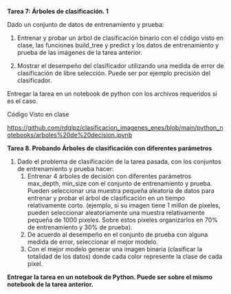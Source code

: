 **Tarea 7:  Árboles de clasificación. 1** 

Dado un conjunto de datos de entrenamiento y prueba:

1. Entrenar y probar un árbol de clasificación binario con el código visto en clase, las funciones build_tree y predict y los datos de entrenamiento y prueba de las imágenes de la tarea anterior.

2.  Mostrar el desempeño del clasificador utilizando una medida de error de clasificación de libre selección. Puede ser por ejemplo precisión del clasificador.

   Entregar la tarea en un notebook  de python con los archivos requeridos si es el caso.



Código Visto en clase

https://github.com/rdglpz/clasificacion_imagenes_enes/blob/main/python_notebooks/arboles%20de%20decision.ipynb



**Tarea 8.  Probando Árboles de clasificación con diferentes parámetros** 



1. Dado el problema de clasificación de la tarea pasada, con los conjuntos de entrenamiento y prueba hacer:
   1.   Entrenar 4 árboles de decisión con diferentes parámetros  max_depth, min_size con el conjunto de entrenamiento y prueba. Pueden seleccionar una muestra pequeña aleatoria de datos para entrenar y probar el árbol de clasificación en un tiempo relativamente corto. (ejemplo, si su imagen tiene 1 millon de pixeles, pueden seleccionar aleatoriamente una muestra relativamente pequeña de 1000 pixeles. Sobre estos pixeles organizarlos en 70% de entrenamiento y 30% de prueba).
   2.   De acuerdo al desempeño en el conjunto de prueba con alguna medida de error, seleccionar el mejor modelo.
   3.   Con el mejor modelo generar una imagen binaria (clasificar la totalidad de los datos) donde cada color represente la clase de cada pixel. 
   
**Entregar la tarea en un notebook  de Python. Puede ser sobre el mismo notebook de la tarea anterior.**

